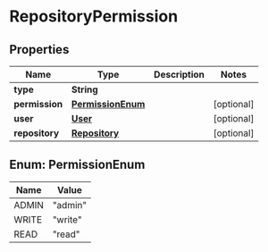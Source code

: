 # RepositoryPermission

## Properties
Name | Type | Description | Notes
------------ | ------------- | ------------- | -------------
**type** | **String** |  | 
**permission** | [**PermissionEnum**](#PermissionEnum) |  |  [optional]
**user** | [**User**](User.md) |  |  [optional]
**repository** | [**Repository**](Repository.md) |  |  [optional]

<a name="PermissionEnum"></a>
## Enum: PermissionEnum
Name | Value
---- | -----
ADMIN | &quot;admin&quot;
WRITE | &quot;write&quot;
READ | &quot;read&quot;
